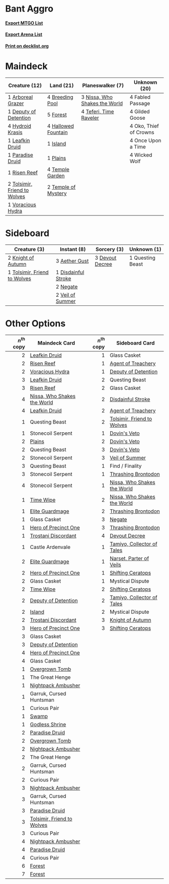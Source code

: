 # Bant Aggro

#### [Export MTGO List](../collection/Bant%20Aggro/Bant%20Aggro.txt)
#### [Export Arena List](../collection/Bant%20Aggro/Bant%20Aggro_arena.txt)
#### [Print on decklist.org](http://decklist.org/?deckmain=1%09Arboreal%20Grazer%0A4%09Breeding%20Pool%0A1%09Deputy%20of%20Detention%0A4%09Fabled%20Passage%0A5%09Forest%0A4%09Gilded%20Goose%0A4%09Hallowed%20Fountain%0A4%09Hydroid%20Krasis%0A1%09Island%0A1%09Leafkin%20Druid%0A3%09Nissa,%20Who%20Shakes%20the%20World%0A4%09Oko,%20Thief%20of%20Crowns%0A4%09Once%20Upon%20a%20Time%0A1%09Paradise%20Druid%0A1%09Plains%0A1%09Risen%20Reef%0A4%09Teferi,%20Time%20Raveler%0A4%09Temple%20Garden%0A2%09Temple%20of%20Mystery%0A2%09Tolsimir,%20Friend%20to%20Wolves%0A1%09Voracious%20Hydra%0A4%09Wicked%20Wolf&deckside=3%09Aether%20Gust%0A3%09Devout%20Decree%0A1%09Disdainful%20Stroke%0A2%09Knight%20of%20Autumn%0A2%09Negate%0A1%09Questing%20Beast%0A1%09Tolsimir,%20Friend%20to%20Wolves%0A2%09Veil%20of%20Summer)
# Maindeck

|                                             Creature (12)                                             |                                          Land (21)                                           |                                            Planeswalker (7)                                            |     Unknown (20)     |
|-------------------------------------------------------------------------------------------------------|----------------------------------------------------------------------------------------------|--------------------------------------------------------------------------------------------------------|----------------------|
|1 [Arboreal Grazer](http://gatherer.wizards.com/Pages/Card/Details.aspx?multiverseid=461076)           |4 [Breeding Pool](http://gatherer.wizards.com/Pages/Card/Details.aspx?multiverseid=97088)     |3 [Nissa, Who Shakes the World](http://gatherer.wizards.com/Pages/Card/Details.aspx?multiverseid=461096)|4 Fabled Passage      |
|1 [Deputy of Detention](http://gatherer.wizards.com/Pages/Card/Details.aspx?multiverseid=457309)       |5 [Forest](http://gatherer.wizards.com/Pages/Card/Details.aspx?multiverseid=439860)           |4 [Teferi, Time Raveler](http://gatherer.wizards.com/Pages/Card/Details.aspx?multiverseid=461148)       |4 Gilded Goose        |
|4 [Hydroid Krasis](http://gatherer.wizards.com/Pages/Card/Details.aspx?multiverseid=457327)            |4 [Hallowed Fountain](http://gatherer.wizards.com/Pages/Card/Details.aspx?multiverseid=97071) |                                                                                                        |4 Oko, Thief of Crowns|
|1 [Leafkin Druid](http://gatherer.wizards.com/Pages/Card/Details.aspx?multiverseid=466932)             |1 [Island](http://gatherer.wizards.com/Pages/Card/Details.aspx?multiverseid=439857)           |                                                                                                        |4 Once Upon a Time    |
|1 [Paradise Druid](http://gatherer.wizards.com/Pages/Card/Details.aspx?multiverseid=461098)            |1 [Plains](http://gatherer.wizards.com/Pages/Card/Details.aspx?multiverseid=439856)           |                                                                                                        |4 Wicked Wolf         |
|1 [Risen Reef](http://gatherer.wizards.com/Pages/Card/Details.aspx?multiverseid=466971)                |4 [Temple Garden](http://gatherer.wizards.com/Pages/Card/Details.aspx?multiverseid=405112)    |                                                                                                        |                      |
|2 [Tolsimir, Friend to Wolves](http://gatherer.wizards.com/Pages/Card/Details.aspx?multiverseid=461151)|2 [Temple of Mystery](http://gatherer.wizards.com/Pages/Card/Details.aspx?multiverseid=373571)|                                                                                                        |                      |
|1 [Voracious Hydra](http://gatherer.wizards.com/Pages/Card/Details.aspx?multiverseid=466954)           |                                                                                              |                                                                                                        |                      |


# Sideboard

|                                             Creature (3)                                              |                                         Instant (8)                                          |                                       Sorcery (3)                                        |  Unknown (1)   |
|-------------------------------------------------------------------------------------------------------|----------------------------------------------------------------------------------------------|------------------------------------------------------------------------------------------|----------------|
|2 [Knight of Autumn](http://gatherer.wizards.com/Pages/Card/Details.aspx?multiverseid=452933)          |3 [Aether Gust](http://gatherer.wizards.com/Pages/Card/Details.aspx?multiverseid=466796)      |3 [Devout Decree](http://gatherer.wizards.com/Pages/Card/Details.aspx?multiverseid=466767)|1 Questing Beast|
|1 [Tolsimir, Friend to Wolves](http://gatherer.wizards.com/Pages/Card/Details.aspx?multiverseid=461151)|1 [Disdainful Stroke](http://gatherer.wizards.com/Pages/Card/Details.aspx?multiverseid=420705)|                                                                                          |                |
|                                                                                                       |2 [Negate](http://gatherer.wizards.com/Pages/Card/Details.aspx?multiverseid=423707)           |                                                                                          |                |
|                                                                                                       |2 [Veil of Summer](http://gatherer.wizards.com/Pages/Card/Details.aspx?multiverseid=466952)   |                                                                                          |                |


# Other Options

|*n*<sup>th</sup> copy|                                            Maindeck Card                                             |*n*<sup>th</sup> copy|                                            Sideboard Card                                            |
|--------------------:|------------------------------------------------------------------------------------------------------|--------------------:|------------------------------------------------------------------------------------------------------|
|                    2|[Leafkin Druid](http://gatherer.wizards.com/Pages/Card/Details.aspx?multiverseid=466932)              |                    1|Glass Casket                                                                                          |
|                    2|[Risen Reef](http://gatherer.wizards.com/Pages/Card/Details.aspx?multiverseid=466971)                 |                    1|[Agent of Treachery](http://gatherer.wizards.com/Pages/Card/Details.aspx?multiverseid=466797)         |
|                    2|[Voracious Hydra](http://gatherer.wizards.com/Pages/Card/Details.aspx?multiverseid=466954)            |                    1|[Deputy of Detention](http://gatherer.wizards.com/Pages/Card/Details.aspx?multiverseid=457309)        |
|                    3|[Leafkin Druid](http://gatherer.wizards.com/Pages/Card/Details.aspx?multiverseid=466932)              |                    2|Questing Beast                                                                                        |
|                    3|[Risen Reef](http://gatherer.wizards.com/Pages/Card/Details.aspx?multiverseid=466971)                 |                    2|Glass Casket                                                                                          |
|                    4|[Nissa, Who Shakes the World](http://gatherer.wizards.com/Pages/Card/Details.aspx?multiverseid=461096)|                    2|[Disdainful Stroke](http://gatherer.wizards.com/Pages/Card/Details.aspx?multiverseid=420705)          |
|                    4|[Leafkin Druid](http://gatherer.wizards.com/Pages/Card/Details.aspx?multiverseid=466932)              |                    2|[Agent of Treachery](http://gatherer.wizards.com/Pages/Card/Details.aspx?multiverseid=466797)         |
|                    1|Questing Beast                                                                                        |                    2|[Tolsimir, Friend to Wolves](http://gatherer.wizards.com/Pages/Card/Details.aspx?multiverseid=461151) |
|                    1|Stonecoil Serpent                                                                                     |                    1|[Dovin's Veto](http://gatherer.wizards.com/Pages/Card/Details.aspx?multiverseid=461120)               |
|                    2|[Plains](http://gatherer.wizards.com/Pages/Card/Details.aspx?multiverseid=439856)                     |                    2|[Dovin's Veto](http://gatherer.wizards.com/Pages/Card/Details.aspx?multiverseid=461120)               |
|                    2|Questing Beast                                                                                        |                    3|[Dovin's Veto](http://gatherer.wizards.com/Pages/Card/Details.aspx?multiverseid=461120)               |
|                    2|Stonecoil Serpent                                                                                     |                    3|[Veil of Summer](http://gatherer.wizards.com/Pages/Card/Details.aspx?multiverseid=466952)             |
|                    3|Questing Beast                                                                                        |                    1|Find / Finality                                                                                       |
|                    3|Stonecoil Serpent                                                                                     |                    1|[Thrashing Brontodon](http://gatherer.wizards.com/Pages/Card/Details.aspx?multiverseid=456570)        |
|                    4|Stonecoil Serpent                                                                                     |                    1|[Nissa, Who Shakes the World](http://gatherer.wizards.com/Pages/Card/Details.aspx?multiverseid=461096)|
|                    1|[Time Wipe](http://gatherer.wizards.com/Pages/Card/Details.aspx?multiverseid=461150)                  |                    2|[Nissa, Who Shakes the World](http://gatherer.wizards.com/Pages/Card/Details.aspx?multiverseid=461096)|
|                    1|[Elite Guardmage](http://gatherer.wizards.com/Pages/Card/Details.aspx?multiverseid=461122)            |                    2|[Thrashing Brontodon](http://gatherer.wizards.com/Pages/Card/Details.aspx?multiverseid=456570)        |
|                    1|Glass Casket                                                                                          |                    3|[Negate](http://gatherer.wizards.com/Pages/Card/Details.aspx?multiverseid=423707)                     |
|                    1|[Hero of Precinct One](http://gatherer.wizards.com/Pages/Card/Details.aspx?multiverseid=457155)       |                    3|[Thrashing Brontodon](http://gatherer.wizards.com/Pages/Card/Details.aspx?multiverseid=456570)        |
|                    1|[Trostani Discordant](http://gatherer.wizards.com/Pages/Card/Details.aspx?multiverseid=452958)        |                    4|[Devout Decree](http://gatherer.wizards.com/Pages/Card/Details.aspx?multiverseid=466767)              |
|                    1|Castle Ardenvale                                                                                      |                    1|[Tamiyo, Collector of Tales](http://gatherer.wizards.com/Pages/Card/Details.aspx?multiverseid=461147) |
|                    2|[Elite Guardmage](http://gatherer.wizards.com/Pages/Card/Details.aspx?multiverseid=461122)            |                    1|[Narset, Parter of Veils](http://gatherer.wizards.com/Pages/Card/Details.aspx?multiverseid=460988)    |
|                    2|[Hero of Precinct One](http://gatherer.wizards.com/Pages/Card/Details.aspx?multiverseid=457155)       |                    1|[Shifting Ceratops](http://gatherer.wizards.com/Pages/Card/Details.aspx?multiverseid=466948)          |
|                    2|Glass Casket                                                                                          |                    1|Mystical Dispute                                                                                      |
|                    2|[Time Wipe](http://gatherer.wizards.com/Pages/Card/Details.aspx?multiverseid=461150)                  |                    2|[Shifting Ceratops](http://gatherer.wizards.com/Pages/Card/Details.aspx?multiverseid=466948)          |
|                    2|[Deputy of Detention](http://gatherer.wizards.com/Pages/Card/Details.aspx?multiverseid=457309)        |                    2|[Tamiyo, Collector of Tales](http://gatherer.wizards.com/Pages/Card/Details.aspx?multiverseid=461147) |
|                    2|[Island](http://gatherer.wizards.com/Pages/Card/Details.aspx?multiverseid=439857)                     |                    2|Mystical Dispute                                                                                      |
|                    2|[Trostani Discordant](http://gatherer.wizards.com/Pages/Card/Details.aspx?multiverseid=452958)        |                    3|[Knight of Autumn](http://gatherer.wizards.com/Pages/Card/Details.aspx?multiverseid=452933)           |
|                    3|[Hero of Precinct One](http://gatherer.wizards.com/Pages/Card/Details.aspx?multiverseid=457155)       |                    3|[Shifting Ceratops](http://gatherer.wizards.com/Pages/Card/Details.aspx?multiverseid=466948)          |
|                    3|Glass Casket                                                                                          |                     |                                                                                                      |
|                    3|[Deputy of Detention](http://gatherer.wizards.com/Pages/Card/Details.aspx?multiverseid=457309)        |                     |                                                                                                      |
|                    4|[Hero of Precinct One](http://gatherer.wizards.com/Pages/Card/Details.aspx?multiverseid=457155)       |                     |                                                                                                      |
|                    4|Glass Casket                                                                                          |                     |                                                                                                      |
|                    1|[Overgrown Tomb](http://gatherer.wizards.com/Pages/Card/Details.aspx?multiverseid=405103)             |                     |                                                                                                      |
|                    1|The Great Henge                                                                                       |                     |                                                                                                      |
|                    1|[Nightpack Ambusher](http://gatherer.wizards.com/Pages/Card/Details.aspx?multiverseid=466939)         |                     |                                                                                                      |
|                    1|Garruk, Cursed Huntsman                                                                               |                     |                                                                                                      |
|                    1|Curious Pair                                                                                          |                     |                                                                                                      |
|                    1|[Swamp](http://gatherer.wizards.com/Pages/Card/Details.aspx?multiverseid=439858)                      |                     |                                                                                                      |
|                    1|[Godless Shrine](http://gatherer.wizards.com/Pages/Card/Details.aspx?multiverseid=405099)             |                     |                                                                                                      |
|                    2|[Paradise Druid](http://gatherer.wizards.com/Pages/Card/Details.aspx?multiverseid=461098)             |                     |                                                                                                      |
|                    2|[Overgrown Tomb](http://gatherer.wizards.com/Pages/Card/Details.aspx?multiverseid=405103)             |                     |                                                                                                      |
|                    2|[Nightpack Ambusher](http://gatherer.wizards.com/Pages/Card/Details.aspx?multiverseid=466939)         |                     |                                                                                                      |
|                    2|The Great Henge                                                                                       |                     |                                                                                                      |
|                    2|Garruk, Cursed Huntsman                                                                               |                     |                                                                                                      |
|                    2|Curious Pair                                                                                          |                     |                                                                                                      |
|                    3|[Nightpack Ambusher](http://gatherer.wizards.com/Pages/Card/Details.aspx?multiverseid=466939)         |                     |                                                                                                      |
|                    3|Garruk, Cursed Huntsman                                                                               |                     |                                                                                                      |
|                    3|[Paradise Druid](http://gatherer.wizards.com/Pages/Card/Details.aspx?multiverseid=461098)             |                     |                                                                                                      |
|                    3|[Tolsimir, Friend to Wolves](http://gatherer.wizards.com/Pages/Card/Details.aspx?multiverseid=461151) |                     |                                                                                                      |
|                    3|Curious Pair                                                                                          |                     |                                                                                                      |
|                    4|[Nightpack Ambusher](http://gatherer.wizards.com/Pages/Card/Details.aspx?multiverseid=466939)         |                     |                                                                                                      |
|                    4|[Paradise Druid](http://gatherer.wizards.com/Pages/Card/Details.aspx?multiverseid=461098)             |                     |                                                                                                      |
|                    4|Curious Pair                                                                                          |                     |                                                                                                      |
|                    6|[Forest](http://gatherer.wizards.com/Pages/Card/Details.aspx?multiverseid=439860)                     |                     |                                                                                                      |
|                    7|[Forest](http://gatherer.wizards.com/Pages/Card/Details.aspx?multiverseid=439860)                     |                     |                                                                                                      |


